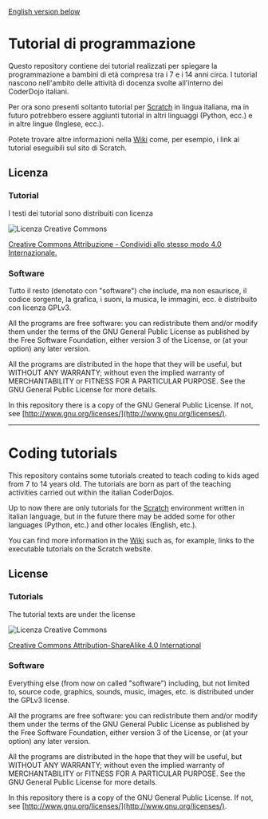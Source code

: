 [English version below](#english)

# Tutorial di programmazione

Questo repository contiene dei tutorial realizzati per spiegare la programmazione a bambini di età compresa tra i 7 e i 14 anni circa. I tutorial nascono nell'ambito delle attività di docenza svolte all'interno dei CoderDojo italiani.

Per ora sono presenti soltanto tutorial per [Scratch](http://scratch.mit.edu) in lingua italiana, ma in futuro potrebbero essere aggiunti tutorial in altri linguaggi (Python, ecc.) e in altre lingue (Inglese, ecc.).

Potete trovare altre informazioni nella [Wiki](../../wiki) come, per esempio, i link ai tutorial eseguibili sul sito di Scratch.

## Licenza

### Tutorial

I testi dei tutorial sono distribuiti con licenza

![Licenza Creative Commons](https://i.creativecommons.org/l/by-sa/4.0/88x31.png) 

[Creative Commons Attribuzione - Condividi allo stesso modo 4.0 Internazionale.](http://creativecommons.org/licenses/by-sa/4.0/deed.it) 

### Software

Tutto il resto (denotato con "software") che include, ma non esaurisce, il codice sorgente, la grafica, i suoni, la musica, le immagini, ecc. è distribuito con licenza GPLv3.

All the programs are free software: you can redistribute them and/or modify them under the terms of the GNU General Public License as published by the Free Software Foundation, either version 3 of the License, or (at your option) any later version.

All the programs are distributed in the hope that they will be useful, but WITHOUT ANY WARRANTY; without even the implied warranty of MERCHANTABILITY or FITNESS FOR A PARTICULAR PURPOSE.  See the GNU General Public License for more details.

In this repository there is a copy of the GNU General Public License. If not, see [http://www.gnu.org/licenses/](http://www.gnu.org/licenses/).

******

<a name="english"></a>
# Coding tutorials

This repository contains some tutorials created to teach coding to kids aged from 7 to 14 years old. The tutorials are born as part of the teaching activities carried out within the italian CoderDojos.

Up to now there are only tutorials for the [Scratch](http://scratch.mit.edu) environment written in italian language, but in the future there may be added some for other languages (Python, etc.) and other locales (English, etc.).

You can find more information in the [Wiki](../../wiki) such as, for example, links to the executable tutorials on the Scratch website.

## License

### Tutorials

The tutorial texts are under the license

![Licenza Creative Commons](https://i.creativecommons.org/l/by-sa/4.0/88x31.png) 

[Creative Commons Attribution-ShareAlike 4.0 International](http://creativecommons.org/licenses/by-sa/4.0/) 

### Software

Everything else (from now on called "software") including, but not limited to, source code, graphics, sounds, music, images, etc. is distributed under the GPLv3 license.

All the programs are free software: you can redistribute them and/or modify them under the terms of the GNU General Public License as published by the Free Software Foundation, either version 3 of the License, or (at your option) any later version.

All the programs are distributed in the hope that they will be useful, but WITHOUT ANY WARRANTY; without even the implied warranty of MERCHANTABILITY or FITNESS FOR A PARTICULAR PURPOSE.  See the GNU General Public License for more details.

In this repository there is a copy of the GNU General Public License. If not, see [http://www.gnu.org/licenses/](http://www.gnu.org/licenses/).
